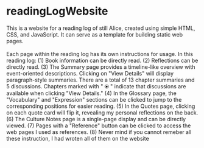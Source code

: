 # readingLogWebsite

This is a website for a reading log of still Alice, created using simple HTML, CSS, and JavaScript. It can serve as a template for building static web pages.
<br><br>
Each page within the reading log has its own instructions for usage. In this reading log:
(1) Book information can be directly read.
(2) Reflections can be directly read.
(3) The Summary page provides a timeline-like overview with event-oriented descriptions. Clicking on "View Details" will display paragraph-style summaries. There are a total of 13 chapter summaries and 5 discussions. Chapters marked with " ⦿ " indicate that discussions are available when clicking "View Details."
(4) In the Glossary page, the "Vocabulary" and "Expression" sections can be clicked to jump to the corresponding positions for easier reading.
(5) In the Quotes page, clicking on each quote card will flip it, revealing my personal reflections on the back.
(6) The Culture Notes page is a single-page display and can be directly viewed.
(7) Pages with a "Reference" button can be clicked to access the web pages I used as references.
(8) Never mind if you cannot remeber all these instruction, I had wroten all of them on the website
<br><br>
